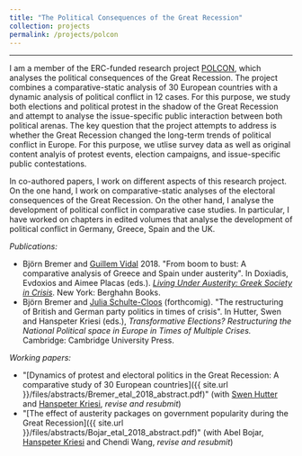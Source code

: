 ```yaml
---
title: "The Political Consequences of the Great Recession"
collection: projects
permalink: /projects/polcon
---
```


------

I am a member of the ERC-funded research project [POLCON](http://www.eui.eu/Projects/POLCON/Home.aspx), which analyses the political consequences of the Great Recession.  The project combines a comparative-static analysis of 30 European countries with a dynamic analysis of political conflict in 12 cases. For this purpose, we study both elections and political protest in the shadow of the Great Recession and attempt to analyse the issue-specific public interaction between both political arenas. The key question that the project attempts to address is whether the Great Recession changed the long-term trends of political conflict in Europe. For this purpose, we utlise survey data as well as original content analyis of protest events, election campaigns, and issue-specific public contestations.

In co-authored papers, I work on different aspects of this research project. On the one hand, I work on comparative-static analyses of the electoral consequences of the Great Recession. On the other hand, I analyse the development of political conflict in comparative case studies. In particular, I have worked on chapters in edited volumes that analyse the development of political conflict in Germany, Greece, Spain and the UK.

*Publications:*
* Björn Bremer and [Guillem Vidal](http://guillemvidal.eu/) 2018. "From boom to bust: A comparative analysis of Greece and Spain under austerity". In Doxiadis, Evdoxios and Aimee Placas (eds.). *[Living Under Austerity: Greek Society in Crisis](http://www.berghahnbooks.com/title/DoxiadisLiving)*. New York: Berghahn Books.
* Björn Bremer and [Julia Schulte-Cloos](https://jschultecloos.github.io/) (forthcomig). "The restructuring of British and German party politics in times of crisis". In Hutter, Swen and Hanspeter Kriesi (eds.), *Transformative Elections? Restructuring the National Political space in Europe in Times of Multiple Crises.* Cambridge: Cambridge University Press.

*Working papers:*
* "[Dynamics of protest and electoral politics in the Great Recession: A comparative study of 30 European countries]({{ site.url }}/files/abstracts/Bremer_etal_2018_abstract.pdf)" (with [Swen Hutter](http://www.swen-hutter.eu/) and [Hanspeter Kriesi](http://www.eui.eu/DepartmentsAndCentres/PoliticalAndSocialSciences/People/Professors/Kriesi.aspx), *revise and resubmit*)
* "[The effect of austerity packages on government popularity during the Great Recession]({{ site.url }}/files/abstracts/Bojar_etal_2018_abstract.pdf)" (with Abel Bojar, [Hanspeter Kriesi](http://www.eui.eu/DepartmentsAndCentres/PoliticalAndSocialSciences/People/Professors/Kriesi.aspx) and Chendi Wang, *revise and resubmit*)